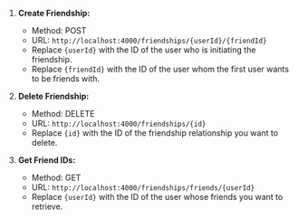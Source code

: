 1. **Create Friendship:**

   - Method: POST
   - URL: `http://localhost:4000/friendships/{userId}/{friendId}`
   - Replace `{userId}` with the ID of the user who is initiating the friendship.
   - Replace `{friendId}` with the ID of the user whom the first user wants to be friends with.

2. **Delete Friendship:**

   - Method: DELETE
   - URL: `http://localhost:4000/friendships/{id}`
   - Replace `{id}` with the ID of the friendship relationship you want to delete.

3. **Get Friend IDs:**

   - Method: GET
   - URL: `http://localhost:4000/friendships/friends/{userId}`
   - Replace `{userId}` with the ID of the user whose friends you want to retrieve.
